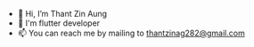 - 👋 Hi, I’m Thant Zin Aung
- 👀 I'm flutter developer
- 📫 You can reach me by mailing to thantzinag282@gmail.com
<!---
tzzzzza/tzzzzza is a ✨ special ✨ repository because its `README.md` (this file) appears on your GitHub profile.
You can click the Preview link to take a look at your changes.
--->
